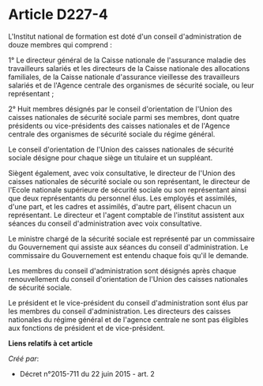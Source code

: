 # Article D227-4

L'Institut national de formation est doté d'un conseil d'administration de douze membres qui comprend : 

1° Le directeur général de la Caisse nationale de l'assurance maladie des travailleurs salariés et les directeurs de la
Caisse nationale des allocations familiales, de la Caisse nationale d'assurance vieillesse des travailleurs salariés et de
l'Agence centrale des organismes de sécurité sociale, ou leur représentant ; 

2° Huit membres désignés par le conseil d'orientation de l'Union des caisses nationales de sécurité sociale parmi ses
membres, dont quatre présidents ou vice-présidents des caisses nationales et de l'Agence centrale des organismes de sécurité
sociale du régime général. 

Le conseil d'orientation de l'Union des caisses nationales de sécurité sociale désigne pour chaque siège un titulaire et un
suppléant. 

Siègent également, avec voix consultative, le directeur de l'Union des caisses nationales de sécurité sociale ou son
représentant, le directeur de l'Ecole nationale supérieure de sécurité sociale ou son représentant ainsi que deux
représentants du personnel élus. Les employés et assimilés, d'une part, et les cadres et assimilés, d'autre part, élisent
chacun un représentant. Le directeur et l'agent comptable de l'institut assistent aux séances du conseil d'administration
avec voix consultative. 

Le ministre chargé de la sécurité sociale est représenté par un commissaire du Gouvernement qui assiste aux séances du
conseil d'administration. Le commissaire du Gouvernement est entendu chaque fois qu'il le demande. 

Les membres du conseil d'administration sont désignés après chaque renouvellement du conseil d'orientation de l'Union des
caisses nationales de sécurité sociale. 

Le président et le vice-président du conseil d'administration sont élus par les membres du conseil d'administration. Les
directeurs des caisses nationales du régime général et de l'agence centrale ne sont pas éligibles aux fonctions de président
et de vice-président.

**Liens relatifs à cet article**

_Créé par_:

  - Décret n°2015-711 du 22 juin 2015 - art. 2

